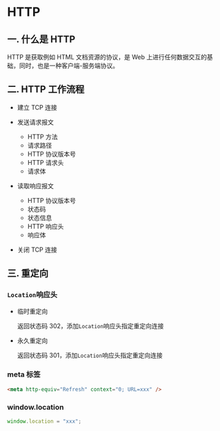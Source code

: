 # HTTP

## 一. 什么是 HTTP

HTTP 是获取例如 HTML 文档资源的协议，是 Web 上进行任何数据交互的基础，同时，也是一种客户端-服务端协议。

## 二. HTTP 工作流程

- 建立 TCP 连接
- 发送请求报文

  - HTTP 方法
  - 请求路径
  - HTTP 协议版本号
  - HTTP 请求头
  - 请求体

- 读取响应报文

  - HTTP 协议版本号
  - 状态码
  - 状态信息
  - HTTP 响应头
  - 响应体

- 关闭 TCP 连接

## 三. 重定向

### `Location`响应头

- 临时重定向

  返回状态码 302，添加`Location`响应头指定重定向连接

- 永久重定向

  返回状态码 301，添加`Location`响应头指定重定向连接

### meta 标签

```html
<meta http-equiv="Refresh" context="0; URL=xxx" />
```

### window.location

```javascript
window.location = "xxx";
```
